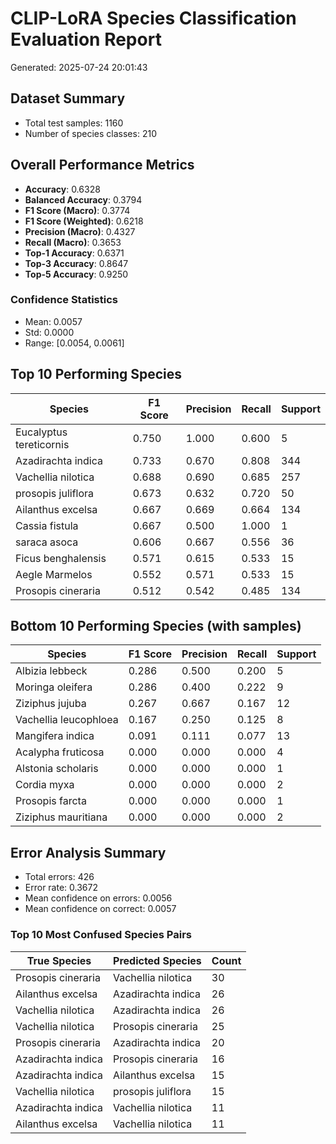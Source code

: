 # CLIP-LoRA Species Classification Evaluation Report

Generated: 2025-07-24 20:01:43

## Dataset Summary
- Total test samples: 1160
- Number of species classes: 210

## Overall Performance Metrics
- **Accuracy**: 0.6328
- **Balanced Accuracy**: 0.3794
- **F1 Score (Macro)**: 0.3774
- **F1 Score (Weighted)**: 0.6218
- **Precision (Macro)**: 0.4327
- **Recall (Macro)**: 0.3653
- **Top-1 Accuracy**: 0.6371
- **Top-3 Accuracy**: 0.8647
- **Top-5 Accuracy**: 0.9250

### Confidence Statistics
- Mean: 0.0057
- Std: 0.0000
- Range: [0.0054, 0.0061]

## Top 10 Performing Species

| Species | F1 Score | Precision | Recall | Support |
|---------|----------|-----------|---------|---------|
| Eucalyptus tereticornis | 0.750 | 1.000 | 0.600 | 5 |
| Azadirachta indica | 0.733 | 0.670 | 0.808 | 344 |
| Vachellia nilotica | 0.688 | 0.690 | 0.685 | 257 |
| prosopis juliflora | 0.673 | 0.632 | 0.720 | 50 |
| Ailanthus excelsa | 0.667 | 0.669 | 0.664 | 134 |
| Cassia fistula | 0.667 | 0.500 | 1.000 | 1 |
| saraca asoca | 0.606 | 0.667 | 0.556 | 36 |
| Ficus benghalensis | 0.571 | 0.615 | 0.533 | 15 |
| Aegle Marmelos | 0.552 | 0.571 | 0.533 | 15 |
| Prosopis cineraria | 0.512 | 0.542 | 0.485 | 134 |

## Bottom 10 Performing Species (with samples)

| Species | F1 Score | Precision | Recall | Support |
|---------|----------|-----------|---------|---------|
| Albizia lebbeck | 0.286 | 0.500 | 0.200 | 5 |
| Moringa oleifera | 0.286 | 0.400 | 0.222 | 9 |
| Ziziphus jujuba | 0.267 | 0.667 | 0.167 | 12 |
| Vachellia leucophloea | 0.167 | 0.250 | 0.125 | 8 |
| Mangifera indica | 0.091 | 0.111 | 0.077 | 13 |
| Acalypha fruticosa | 0.000 | 0.000 | 0.000 | 4 |
| Alstonia scholaris | 0.000 | 0.000 | 0.000 | 1 |
| Cordia myxa | 0.000 | 0.000 | 0.000 | 2 |
| Prosopis farcta | 0.000 | 0.000 | 0.000 | 1 |
| Ziziphus mauritiana | 0.000 | 0.000 | 0.000 | 2 |

## Error Analysis Summary
- Total errors: 426
- Error rate: 0.3672
- Mean confidence on errors: 0.0056
- Mean confidence on correct: 0.0057

### Top 10 Most Confused Species Pairs

| True Species | Predicted Species | Count |
|--------------|-------------------|-------|
| Prosopis cineraria | Vachellia nilotica | 30 |
| Ailanthus excelsa | Azadirachta indica | 26 |
| Vachellia nilotica | Azadirachta indica | 26 |
| Vachellia nilotica | Prosopis cineraria | 25 |
| Prosopis cineraria | Azadirachta indica | 20 |
| Azadirachta indica | Prosopis cineraria | 16 |
| Azadirachta indica | Ailanthus excelsa | 15 |
| Vachellia nilotica | prosopis juliflora | 15 |
| Azadirachta indica | Vachellia nilotica | 11 |
| Ailanthus excelsa | Vachellia nilotica | 11 |